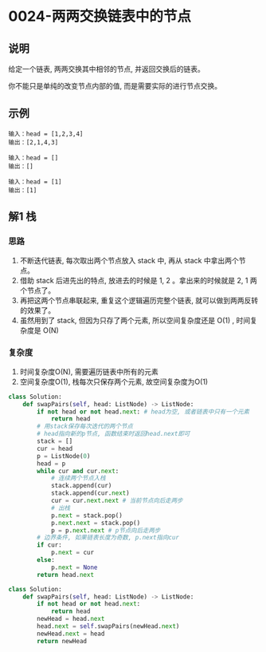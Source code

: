 # 0024-两两交换链表中的节点

## 说明
给定一个链表, 两两交换其中相邻的节点, 并返回交换后的链表。

你不能只是单纯的改变节点内部的值, 而是需要实际的进行节点交换。

## 示例
```
输入：head = [1,2,3,4]
输出：[2,1,4,3]

输入：head = []
输出：[]

输入：head = [1]
输出：[1]
```

## 解1 栈

### 思路
1. 不断迭代链表, 每次取出两个节点放入 stack 中, 再从 stack 中拿出两个节点。
2. 借助 stack 后进先出的特点, 放进去的时候是 1, 2 。拿出来的时候就是 2, 1 两个节点了。
3. 再把这两个节点串联起来, 重复这个逻辑遍历完整个链表, 就可以做到两两反转的效果了。
4. 虽然用到了 stack, 但因为只存了两个元素, 所以空间复杂度还是 O(1) , 时间复杂度是 O(N)

### 复杂度
1. 时间复杂度O(N), 需要遍历链表中所有的元素
2. 空间复杂度O(1), 栈每次只保存两个元素, 故空间复杂度为O(1)

```python
class Solution:
    def swapPairs(self, head: ListNode) -> ListNode:
        if not head or not head.next: # head为空, 或者链表中只有一个元素
            return head
        # 用stack保存每次迭代的两个节点
		# head指向新的p节点, 函数结束时返回head.next即可
        stack = []
        cur = head
        p = ListNode(0)
        head = p
        while cur and cur.next:
            # 连续两个节点入栈
            stack.append(cur)
            stack.append(cur.next)
            cur = cur.next.next # 当前节点向后走两步
            # 出栈
            p.next = stack.pop()
            p.next.next = stack.pop()
            p = p.next.next # p节点向后走两步
        # 边界条件, 如果链表长度为奇数, p.next指向cur
        if cur:
            p.next = cur
        else:
            p.next = None
        return head.next
```


```python
class Solution:
    def swapPairs(self, head: ListNode) -> ListNode:
        if not head or not head.next:
            return head
        newHead = head.next
        head.next = self.swapPairs(newHead.next)
        newHead.next = head
        return newHead
```